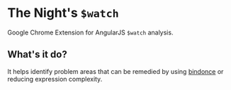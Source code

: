 # The Night's `$watch`

Google Chrome Extension for AngularJS `$watch` analysis.

## What's it do?
It helps identify problem areas that can be remedied by using 
[bindonce](https://github.com/Pasvaz/bindonce) or reducing expression complexity.
